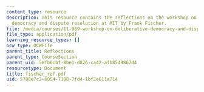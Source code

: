 ```yaml
---
content_type: resource
description: This resource contains the reflections on the workshop on deliberative
  democracy and dispute resolution at MIT by Frank Fischer.
file: /media/courses/11-969-workshop-on-deliberative-democracy-and-dispute-resolution-summer-2005/5788e7c2605471087fd41bf2e611a714_fischer_ref.pdf
file_type: application/pdf
learning_resource_types: []
ocw_type: OCWFile
parent_title: Reflections
parent_type: CourseSection
parent_uid: 5efb6cbf-8be1-d826-ca42-afb8549867d4
resourcetype: Document
title: fischer_ref.pdf
uid: 5788e7c2-6054-7108-7fd4-1bf2e611a714
---
```

